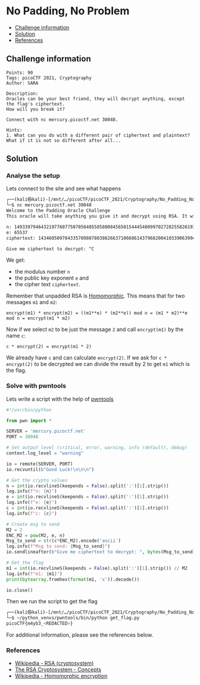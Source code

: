 # No Padding, No Problem

- [Challenge information](#challenge-information)
- [Solution](#solution)
- [References](#references)

## Challenge information
```
Points: 90
Tags: picoCTF 2021, Cryptography
Author: SARA

Description:
Oracles can be your best friend, they will decrypt anything, except the flag's ciphertext. 
How will you break it? 

Connect with nc mercury.picoctf.net 30048.

Hints:
1. What can you do with a different pair of ciphertext and plaintext? What if it is not so different after all...
```

## Solution

### Analyse the setup

Lets connect to the site and see what happens
```bash
┌──(kali㉿kali)-[/mnt/…/picoCTF/picoCTF_2021/Cryptography/No_Padding_No_Problem]
└─$ nc mercury.picoctf.net 30048
Welcome to the Padding Oracle Challenge
This oracle will take anything you give it and decrypt using RSA. It will not accept the ciphertext with the secret message... Good Luck!

n: 149339794643219776077507050405585800845650154445400997027282558261918295181128401226665909551062604507468313330240617458499797395756032257155674839996486166516574545027201628500180024314440747340226186308811844919358885944726556185137705076462329277448848067069859899665734103028988264186236265809461347046493
e: 65537
ciphertext: 143460509784335709807803862663710668614379682004103390639942551254527693255198262983067608505864006052197653296007286997320606631898297980440703747924065571216199654925519056776308507470427426932198403030157804868066287076368897153026433903487170719574584574181941166414723596175704184610511174191375169426606

Give me ciphertext to decrypt: ^C
```

We get:
 * the modulus number `n`
 * the public key exponent `e` and 
 * the cipher text `ciphertext`.

Remember that unpadded RSA is [Homomorphic](https://en.wikipedia.org/wiki/Homomorphic_encryption). This means that for two messages `m1` and `m2`:  

`encrypt(m1) * encrypt(m2) = ((m1**e) * (m2**e)) mod n = (m1 * m2)**e mod n = encrypt(m1 * m2)`

Now if we select `m2` to be just the message `2` and call `encrypt(m1)` by the name `c`:

`c * encrypt(2) = encrypt(m1 * 2)`

We already have `c` and can calculate `encrypt(2)`. If we ask for `c * encrypt(2)` to be decrypted we can divide the result by 2 to get `m1` which is the flag.

### Solve with pwntools

Lets write a script with the help of [pwntools](https://docs.pwntools.com/en/stable/index.html)
```python
#!/usr/bin/python

from pwn import *

SERVER = 'mercury.picoctf.net'
PORT = 30048

# Set output level (critical, error, warning, info (default), debug)
context.log_level = "warning"

io = remote(SERVER, PORT)
io.recvuntil(b"Good Luck!\n\n\n")

# Get the crypto values
n = int(io.recvlineS(keepends = False).split(':')[1].strip())
log.info(f"n: {n}")
e = int(io.recvlineS(keepends = False).split(':')[1].strip())
log.info(f"e: {e}")
c = int(io.recvlineS(keepends = False).split(':')[1].strip())
log.info(f"c: {c}")

# Create msg to send
M2 = 2
ENC_M2 = pow(M2, e, n)
Msg_to_send = str(c*ENC_M2).encode('ascii')
log.info(f"Msg to send: {Msg_to_send}")
io.sendlineafter(b"Give me ciphertext to decrypt: ", bytes(Msg_to_send))

# Get the flag
m1 = int(io.recvlineS(keepends = False).split(':')[1].strip()) // M2
log.info(f"m1: {m1}")
print(bytearray.fromhex(format(m1, 'x')).decode())

io.close()
```

Then we run the script to get the flag
```bash
┌──(kali㉿kali)-[/mnt/…/picoCTF/picoCTF_2021/Cryptography/No_Padding_No_Problem]
└─$ ~/python_venvs/pwntools/bin/python get_flag.py
picoCTF{m4yb3_<REDACTED>}
```

For additional information, please see the references below.

### References

- [Wikipedia - RSA (cryptosystem)](https://en.wikipedia.org/wiki/RSA_(cryptosystem))
- [The RSA Cryptosystem - Concepts](https://cryptobook.nakov.com/asymmetric-key-ciphers/the-rsa-cryptosystem-concepts)
- [Wikipedia - Homomorphic encryption](https://en.wikipedia.org/wiki/Homomorphic_encryption)
